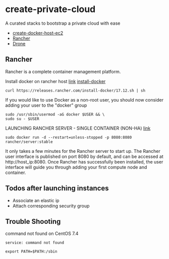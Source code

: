# create-private-cloud

A curated stacks to bootstrap a private cloud with ease

- [create-docker-host-ec2](create-docker-host-ec2)
- [Rancher](#rancher)
- [Drone](drone)

## Rancher

Rancher is a complete container management platform.

Install docker on rancher host [link](http://rancher.com/docs/rancher/v1.6/en/hosts/#supported-docker-versions) [install-docker](https://github.com/rancher/install-docker)

```
curl https://releases.rancher.com/install-docker/17.12.sh | sh
```

If you would like to use Docker as a non-root user, you should now consider adding your user to the "docker" group

```
sudo /usr/sbin/usermod -aG docker $USER && \
sudo su - $USER
```

LAUNCHING RANCHER SERVER - SINGLE CONTAINER (NON-HA) [link](http://rancher.com/docs/rancher/v1.6/en/installing-rancher/installing-server/)

```
sudo docker run -d --restart=unless-stopped -p 8080:8080 rancher/server:stable
```

It only takes a few minutes for the Rancher server to start up. The Rancher user interface is published on port 8080 by default, and can be accessed at http://host_ip:8080. Once Rancher has successfully been installed, the user interface will guide you through adding your first compute node and container.

## Todos after launching instances

- Associate an elastic ip
- Attach corresponding security group


## Trouble Shooting

command not found on CentOS 7.4
```
service: command not found
```

```
export PATH=$PATH:/sbin
```
